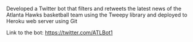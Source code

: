 Developed a Twitter bot that filters and retweets the latest news of the Atlanta Hawks basketball team using the Tweepy library and deployed to Heroku web server using Git

Link to the bot: https://twitter.com/ATLBot1
